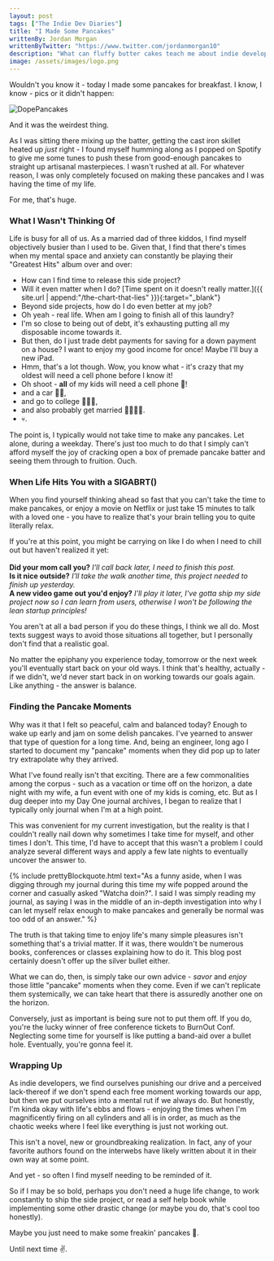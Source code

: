 ```yaml
---
layout: post
tags: ["The Indie Dev Diaries"]
title: "I Made Some Pancakes"
writtenBy: Jordan Morgan
writtenByTwitter: "https://www.twitter.com/jordanmorgan10"
description: "What can fluffy butter cakes teach me about indie development? Apparently, just what I needed to learn."
image: /assets/images/logo.png
---
```

Wouldn't you know it - today I made some pancakes for breakfast. I know, I know - pics or it didn't happen:

![DopePancakes](../assets/images/pancakes.jpg)

And it was the weirdest thing. 

As I was sitting there mixing up the batter, getting the cast iron skillet heated up _just_ right - I found myself humming along as I popped on Spotify to give me some tunes to push these from good-enough pancakes to straight up artisanal masterpieces. I wasn't rushed at all. For whatever reason, I was only completely focused on making these pancakes and I was having the time of my life.

For me, that's huge.

### What I Wasn't Thinking Of
Life is busy for all of us. As a married dad of three kiddos, I find myself objectively busier than I used to be. Given that, I find that there's times when my mental space and anxiety can constantly be playing their "Greatest Hits" album over and over:

- How can I find time to release this side project?
- Will it even matter when I do? [Time spent on it doesn't really matter.]({{ site.url | append:"/the-chart-that-lies" }}){:target="_blank"}
- Beyond side projects, how do I do even better at my job?
- Oh yeah - real life. When am I going to finish all of this laundry?
- I'm so close to being out of debt, it's exhausting putting all my disposable income towards it.
- But then, do I just trade debt payments for saving for a down payment on a house? I want to enjoy my good income for once! Maybe I'll buy a new iPad.
- Hmm, that's a lot though. Wow, you know what - it's crazy that my oldest will need a cell phone before I know it!
- Oh shoot - **all** of my kids will need a cell phone 😬!
- and a car 😬😬, 
- and go to college 😬😬😬, 
- and also probably get married 😬😬😬😬.
- 💀.

The point is, I typically would not take time to make any pancakes. Let alone, during a weekday. There's just too much to do that I simply can't afford myself the joy of cracking open a box of premade pancake batter and seeing them through to fruition. Ouch.

### When Life Hits You with a SIGABRT()
When you find yourself thinking ahead so fast that you can't take the time to make pancakes, or enjoy a movie on Netflix or just take 15 minutes to talk with a loved one - you have to realize that's your brain telling you to quite literally relax.

If you're at this point, you might be carrying on like I do when I need to chill out but haven't realized it yet:<br /><br />
**Did your mom call you?** _I'll call back later, I need to finish this post._ <br />
**Is it nice outside?** _I'll take the walk another time, this project needed to finish up yesterday._<br />
**A new video game out you'd enjoy?** _I'll play it later, I've gotta ship my side project now so I can learn from users, otherwise I won't be following the lean startup principles!_<br />

You aren't at all a bad person if you do these things, I think we all do. Most texts suggest ways to avoid those situations all together, but I personally don't find that a realistic goal. 

No matter the epiphany you experience today, tomorrow or the next week you'll eventually start back on your old ways. I think that's healthy, actually - if we didn't, we'd never start back in on working towards our goals again. Like anything - the answer is balance. 

### Finding the Pancake Moments

Why was it that I felt so peaceful, calm and balanced today? Enough to wake up early and jam on some delish pancakes. I've yearned to answer that type of question for a long time. And, being an engineer, long ago I started to document my "pancake" moments when they did pop up to later try extrapolate why they arrived.

What I've found really isn't that exciting. There are a few commonalities among the corpus - such as a vacation or time off on the horizon, a date night with my wife, a fun event with one of my kids is coming, etc. But as I dug deeper into my Day One journal archives, I began to realize that I typically only journal when I'm at a high point.

This was convenient for my current investigation, but the reality is that I couldn't really nail down why sometimes I take time for myself, and other times I don't. This time, I'd have to accept that this wasn't a problem I could analyze several different ways and apply a few late nights to eventually uncover the answer to.

{% include prettyBlockquote.html text="As a funny aside, when I was digging through my journal during this time my wife popped around the corner and casually asked \"Watcha doin?\". I said I was simply reading my journal, as saying I was in the middle of an in-depth investigation into why I can let myself relax enough to make pancakes and generally be normal was too odd of an answer." %}

The truth is that taking time to enjoy life's many simple pleasures isn't something that's a trivial matter. If it was, there wouldn't be numerous books, conferences or classes explaining how to do it. This blog post certainly doesn't offer up the silver bullet either.

What we can do, then, is simply take our own advice - _savor_ and _enjoy_ those little "pancake" moments when they come. Even if we can't replicate them systemically, we can take heart that there is assuredly another one on the horizon. 

Conversely, just as important is being sure not to put them off. If you do, you're the lucky winner of free conference tickets to BurnOut Conf. Neglecting some time for yourself is like putting a band-aid over a bullet hole. Eventually, you're gonna feel it.

### Wrapping Up
As indie developers, we find ourselves punishing our drive and a perceived lack-thereof if we don't spend each free moment working towards our app, but then we put ourselves into a mental rut if we always do. But honestly, I'm kinda okay with life's ebbs and flows - enjoying the times when I'm magnificently firing on all cylinders and all is in order, as much as the chaotic weeks where I feel like everything is just not working out.

This isn't a novel, new or groundbreaking realization. In fact, any of your favorite authors found on the interwebs have likely written about it in their own way at some point.

And yet - so often I find myself needing to be reminded of it.

So if I may be so bold, perhaps you don't need a huge life change, to work constantly to ship the side project, or read a self help book while implementing some other drastic change (or maybe you do, that's cool too honestly). 

Maybe you just need to make some freakin' pancakes 🥞.

Until next time ✌️.

